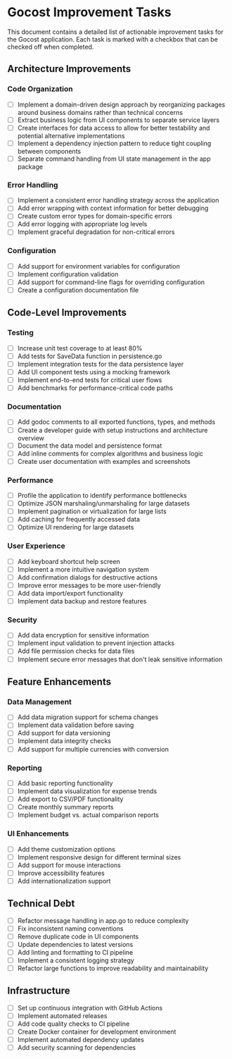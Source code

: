 # Gocost Improvement Tasks

This document contains a detailed list of actionable improvement tasks for the Gocost application. Each task is marked with a checkbox that can be checked off when completed.

## Architecture Improvements

### Code Organization
- [ ] Implement a domain-driven design approach by reorganizing packages around business domains rather than technical concerns
- [ ] Extract business logic from UI components to separate service layers
- [ ] Create interfaces for data access to allow for better testability and potential alternative implementations
- [ ] Implement a dependency injection pattern to reduce tight coupling between components
- [ ] Separate command handling from UI state management in the app package

### Error Handling
- [ ] Implement a consistent error handling strategy across the application
- [ ] Add error wrapping with context information for better debugging
- [ ] Create custom error types for domain-specific errors
- [ ] Add error logging with appropriate log levels
- [ ] Implement graceful degradation for non-critical errors

### Configuration
- [ ] Add support for environment variables for configuration
- [ ] Implement configuration validation
- [ ] Add support for command-line flags for overriding configuration
- [ ] Create a configuration documentation file

## Code-Level Improvements

### Testing
- [ ] Increase unit test coverage to at least 80%
- [ ] Add tests for SaveData function in persistence.go
- [ ] Implement integration tests for the data persistence layer
- [ ] Add UI component tests using a mocking framework
- [ ] Implement end-to-end tests for critical user flows
- [ ] Add benchmarks for performance-critical code paths

### Documentation
- [ ] Add godoc comments to all exported functions, types, and methods
- [ ] Create a developer guide with setup instructions and architecture overview
- [ ] Document the data model and persistence format
- [ ] Add inline comments for complex algorithms and business logic
- [ ] Create user documentation with examples and screenshots

### Performance
- [ ] Profile the application to identify performance bottlenecks
- [ ] Optimize JSON marshaling/unmarshaling for large datasets
- [ ] Implement pagination or virtualization for large lists
- [ ] Add caching for frequently accessed data
- [ ] Optimize UI rendering for large datasets

### User Experience
- [ ] Add keyboard shortcut help screen
- [ ] Implement a more intuitive navigation system
- [ ] Add confirmation dialogs for destructive actions
- [ ] Improve error messages to be more user-friendly
- [ ] Add data import/export functionality
- [ ] Implement data backup and restore features

### Security
- [ ] Add data encryption for sensitive information
- [ ] Implement input validation to prevent injection attacks
- [ ] Add file permission checks for data files
- [ ] Implement secure error messages that don't leak sensitive information

## Feature Enhancements

### Data Management
- [ ] Add data migration support for schema changes
- [ ] Implement data validation before saving
- [ ] Add support for data versioning
- [ ] Implement data integrity checks
- [ ] Add support for multiple currencies with conversion

### Reporting
- [ ] Add basic reporting functionality
- [ ] Implement data visualization for expense trends
- [ ] Add export to CSV/PDF functionality
- [ ] Create monthly summary reports
- [ ] Implement budget vs. actual comparison reports

### UI Enhancements
- [ ] Add theme customization options
- [ ] Implement responsive design for different terminal sizes
- [ ] Add support for mouse interactions
- [ ] Improve accessibility features
- [ ] Add internationalization support

## Technical Debt

- [ ] Refactor message handling in app.go to reduce complexity
- [ ] Fix inconsistent naming conventions
- [ ] Remove duplicate code in UI components
- [ ] Update dependencies to latest versions
- [ ] Add linting and formatting to CI pipeline
- [ ] Implement a consistent logging strategy
- [ ] Refactor large functions to improve readability and maintainability

## Infrastructure

- [ ] Set up continuous integration with GitHub Actions
- [ ] Implement automated releases
- [ ] Add code quality checks to CI pipeline
- [ ] Create Docker container for development environment
- [ ] Implement automated dependency updates
- [ ] Add security scanning for dependencies